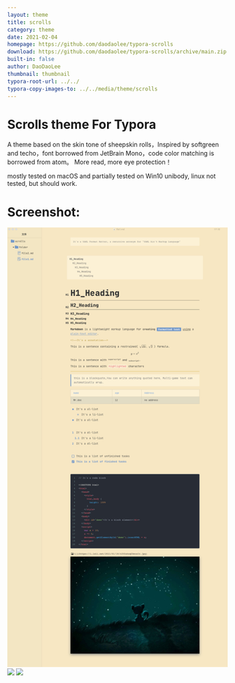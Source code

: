 ```yaml
---
layout: theme
title: scrolls
category: theme
date: 2021-02-04
homepage: https://github.com/daodaolee/typora-scrolls
download: https://github.com/daodaolee/typora-scrolls/archive/main.zip
built-in: false
author: DaoDaoLee
thumbnail: thumbnail
typora-root-url: ../../
typora-copy-images-to: ../../media/theme/scrolls
---
```


# Scrolls theme For Typora

A theme based on the skin tone of sheepskin rolls，Inspired by softgreen and techo，font borrowed from JetBrain Mono，code color matching is borrowed from atom。
More read, more eye protection！

mostly tested on macOS and partially tested on Win10 unibody, linux not tested, but should work.

# Screenshot:

 ![](https://raw.githubusercontent.com/daodaolee/typora-scrolls/main/snapshots/1.png)
  ![](https://raw.githubusercontent.com/daodaolee/typora-scrolls/main/snapshots/2.png)
   ![](https://raw.githubusercontent.com/daodaolee/typora-scrolls/main/snapshots/3.png)


